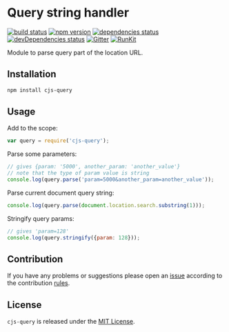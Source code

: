 Query string handler
====================

[![build status](https://img.shields.io/travis/cjssdk/query.svg?style=flat-square)](https://travis-ci.org/cjssdk/query)
[![npm version](https://img.shields.io/npm/v/cjs-query.svg?style=flat-square)](https://www.npmjs.com/package/cjs-query)
[![dependencies status](https://img.shields.io/david/cjssdk/query.svg?style=flat-square)](https://david-dm.org/cjssdk/query)
[![devDependencies status](https://img.shields.io/david/dev/cjssdk/query.svg?style=flat-square)](https://david-dm.org/cjssdk/query?type=dev)
[![Gitter](https://img.shields.io/badge/gitter-join%20chat-blue.svg?style=flat-square)](https://gitter.im/DarkPark/cjssdk)
[![RunKit](https://img.shields.io/badge/RunKit-try-yellow.svg?style=flat-square)](https://npm.runkit.com/cjs-query)


Module to parse query part of the location URL.


## Installation ##

```bash
npm install cjs-query
```


## Usage ##

Add to the scope:

```js
var query = require('cjs-query');
```

Parse some parameters:

```js
// gives {param: '5000', another_param: 'another_value'}
// note that the type of param value is string
console.log(query.parse('param=5000&another_param=another_value'));
```

Parse current document query string:

```js
console.log(query.parse(document.location.search.substring(1)));
```

Stringify query params:

```js
// gives 'param=128'
console.log(query.stringify({param: 128}));
```


## Contribution ##

If you have any problems or suggestions please open an [issue](https://github.com/cjssdk/query/issues)
according to the contribution [rules](.github/contributing.md).


## License ##

`cjs-query` is released under the [MIT License](license.md).
